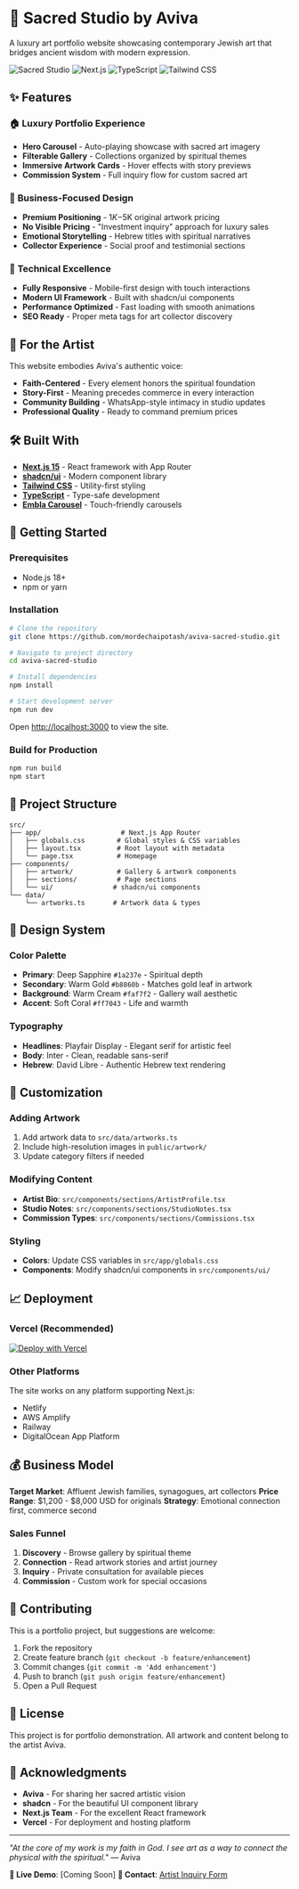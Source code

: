 # 🎨 Sacred Studio by Aviva

A luxury art portfolio website showcasing contemporary Jewish art that bridges ancient wisdom with modern expression.

![Sacred Studio](https://img.shields.io/badge/Sacred%20Studio-Contemporary%20Jewish%20Art-gold?style=for-the-badge)
![Next.js](https://img.shields.io/badge/Next.js-15.5.2-black?style=for-the-badge&logo=next.js)
![TypeScript](https://img.shields.io/badge/TypeScript-5-blue?style=for-the-badge&logo=typescript)
![Tailwind CSS](https://img.shields.io/badge/Tailwind%20CSS-3.4-38bdf8?style=for-the-badge&logo=tailwind-css)

## ✨ Features

### 🏠 **Luxury Portfolio Experience**
- **Hero Carousel** - Auto-playing showcase with sacred art imagery
- **Filterable Gallery** - Collections organized by spiritual themes
- **Immersive Artwork Cards** - Hover effects with story previews
- **Commission System** - Full inquiry flow for custom sacred art

### 💎 **Business-Focused Design**
- **Premium Positioning** - $1K-$5K original artwork pricing
- **No Visible Pricing** - "Investment inquiry" approach for luxury sales
- **Emotional Storytelling** - Hebrew titles with spiritual narratives
- **Collector Experience** - Social proof and testimonial sections

### 📱 **Technical Excellence**
- **Fully Responsive** - Mobile-first design with touch interactions
- **Modern UI Framework** - Built with shadcn/ui components
- **Performance Optimized** - Fast loading with smooth animations
- **SEO Ready** - Proper meta tags for art collector discovery

## 🎯 **For the Artist**

This website embodies Aviva's authentic voice:
- **Faith-Centered** - Every element honors the spiritual foundation
- **Story-First** - Meaning precedes commerce in every interaction  
- **Community Building** - WhatsApp-style intimacy in studio updates
- **Professional Quality** - Ready to command premium prices

## 🛠️ **Built With**

- **[Next.js 15](https://nextjs.org/)** - React framework with App Router
- **[shadcn/ui](https://ui.shadcn.com/)** - Modern component library
- **[Tailwind CSS](https://tailwindcss.com/)** - Utility-first styling
- **[TypeScript](https://www.typescriptlang.org/)** - Type-safe development
- **[Embla Carousel](https://www.embla-carousel.com/)** - Touch-friendly carousels

## 🚀 **Getting Started**

### Prerequisites
- Node.js 18+ 
- npm or yarn

### Installation

```bash
# Clone the repository
git clone https://github.com/mordechaipotash/aviva-sacred-studio.git

# Navigate to project directory
cd aviva-sacred-studio

# Install dependencies
npm install

# Start development server
npm run dev
```

Open [http://localhost:3000](http://localhost:3000) to view the site.

### Build for Production

```bash
npm run build
npm start
```

## 📁 **Project Structure**

```
src/
├── app/                    # Next.js App Router
│   ├── globals.css        # Global styles & CSS variables
│   ├── layout.tsx         # Root layout with metadata
│   └── page.tsx           # Homepage
├── components/
│   ├── artwork/           # Gallery & artwork components
│   ├── sections/          # Page sections
│   └── ui/               # shadcn/ui components
└── data/
    └── artworks.ts       # Artwork data & types
```

## 🎨 **Design System**

### Color Palette
- **Primary**: Deep Sapphire `#1a237e` - Spiritual depth
- **Secondary**: Warm Gold `#b8860b` - Matches gold leaf in artwork
- **Background**: Warm Cream `#faf7f2` - Gallery wall aesthetic
- **Accent**: Soft Coral `#ff7043` - Life and warmth

### Typography
- **Headlines**: Playfair Display - Elegant serif for artistic feel
- **Body**: Inter - Clean, readable sans-serif
- **Hebrew**: David Libre - Authentic Hebrew text rendering

## 🔧 **Customization**

### Adding Artwork
1. Add artwork data to `src/data/artworks.ts`
2. Include high-resolution images in `public/artwork/`
3. Update category filters if needed

### Modifying Content
- **Artist Bio**: `src/components/sections/ArtistProfile.tsx`
- **Studio Notes**: `src/components/sections/StudioNotes.tsx`
- **Commission Types**: `src/components/sections/Commissions.tsx`

### Styling
- **Colors**: Update CSS variables in `src/app/globals.css`
- **Components**: Modify shadcn/ui components in `src/components/ui/`

## 📈 **Deployment**

### Vercel (Recommended)
[![Deploy with Vercel](https://vercel.com/button)](https://vercel.com/new/clone?repository-url=https://github.com/mordechaipotash/aviva-sacred-studio)

### Other Platforms
The site works on any platform supporting Next.js:
- Netlify
- AWS Amplify  
- Railway
- DigitalOcean App Platform

## 💰 **Business Model**

**Target Market**: Affluent Jewish families, synagogues, art collectors
**Price Range**: $1,200 - $8,000 USD for originals
**Strategy**: Emotional connection first, commerce second

### Sales Funnel
1. **Discovery** - Browse gallery by spiritual theme
2. **Connection** - Read artwork stories and artist journey  
3. **Inquiry** - Private consultation for available pieces
4. **Commission** - Custom work for special occasions

## 🤝 **Contributing**

This is a portfolio project, but suggestions are welcome:

1. Fork the repository
2. Create feature branch (`git checkout -b feature/enhancement`)
3. Commit changes (`git commit -m 'Add enhancement'`)
4. Push to branch (`git push origin feature/enhancement`)
5. Open a Pull Request

## 📄 **License**

This project is for portfolio demonstration. All artwork and content belong to the artist Aviva.

## 🙏 **Acknowledgments**

- **Aviva** - For sharing her sacred artistic vision
- **shadcn** - For the beautiful UI component library
- **Next.js Team** - For the excellent React framework
- **Vercel** - For deployment and hosting platform

---

*"At the core of my work is my faith in God. I see art as a way to connect the physical with the spiritual."* — Aviva

**🔗 Live Demo**: [Coming Soon]
**📧 Contact**: [Artist Inquiry Form](mailto:contact@sacred-studio-aviva.com)
